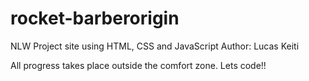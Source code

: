 # rocket-barberorigin
NLW Project site using HTML, CSS and JavaScript
Author: Lucas Keiti

All progress takes place outside the comfort zone.
Lets code!!
